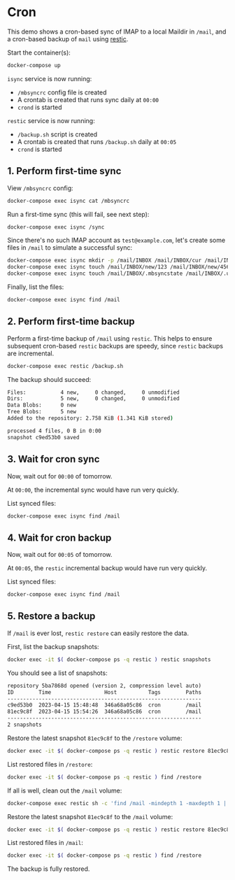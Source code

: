 # Cron

This demo shows a cron-based sync of IMAP to a local Maildir in `/mail`, and a cron-based backup of `mail` using [restic](https://github.com/restic/restic).

Start the container(s):

```sh
docker-compose up
```

`isync` service is now running:

- `/mbsyncrc` config file is created
- A crontab is created that runs sync daily at `00:00`
- `crond` is started

`restic` service is now running:

- `/backup.sh` script is created
- A crontab is created that runs `/backup.sh` daily at `00:05`
- `crond` is started

## 1. Perform first-time sync

View `/mbsyncrc` config:

```sh
docker-compose exec isync cat /mbsyncrc
```

Run a first-time sync (this will fail, see next step):

```sh
docker-compose exec isync /sync
```

Since there's no such IMAP account as `test@example.com`, let's create some files in `/mail` to simulate a successful sync:

```sh
docker-compose exec isync mkdir -p /mail/INBOX /mail/INBOX/cur /mail/INBOX/new /mail/INBOX/tmp
docker-compose exec isync touch /mail/INBOX/new/123 /mail/INBOX/new/456
docker-compose exec isync touch /mail/INBOX/.mbsyncstate /mail/INBOX/.uidvalidity
```

Finally, list the files:

```sh
docker-compose exec isync find /mail
```

## 2. Perform first-time backup

Perform a first-time backup of `/mail` using `restic`. This helps to ensure subsequent cron-based `restic` backups are speedy, since `restic` backups are incremental.

```sh
docker-compose exec restic /backup.sh
```

The backup should succeed:

```sh
Files:           4 new,     0 changed,     0 unmodified
Dirs:            5 new,     0 changed,     0 unmodified
Data Blobs:      0 new
Tree Blobs:      5 new
Added to the repository: 2.758 KiB (1.341 KiB stored)

processed 4 files, 0 B in 0:00
snapshot c9ed53b0 saved
```

## 3. Wait for cron sync

Now, wait out for `00:00` of tomorrow.

At `00:00`, the incremental sync would have run very quickly.

List synced files:

```sh
docker-compose exec isync find /mail
```

## 4. Wait for cron backup

Now, wait out for `00:05` of tomorrow.

At `00:05`, the `restic` incremental backup would have run very quickly.

List synced files:

```sh
docker-compose exec isync find /mail
```

## 5. Restore a backup

If `/mail` is ever lost, `restic restore` can easily restore the data.

First, list the backup snapshots:

```sh
docker exec -it $( docker-compose ps -q restic ) restic snapshots
```

You should see a list of snapshots:

```txt
repository 5ba7868d opened (version 2, compression level auto)
ID        Time                 Host          Tags        Paths
--------------------------------------------------------------
c9ed53b0  2023-04-15 15:48:48  346a68a05c86  cron        /mail
81ec9c8f  2023-04-15 15:54:26  346a68a05c86  cron        /mail
--------------------------------------------------------------
2 snapshots
```

Restore the latest snapshot `81ec9c8f` to the `/restore` volume:

```sh
docker exec -it $( docker-compose ps -q restic ) restic restore 81ec9c8f --target /restore
```

List restored files in `/restore`:

```sh
docker exec -it $( docker-compose ps -q restic ) find /restore
```

If all is well, clean out the `/mail` volume:

```sh
docker-compose exec restic sh -c 'find /mail -mindepth 1 -maxdepth 1 | xargs rm -rf'
```

Restore the latest snapshot `81ec9c8f` to the `/mail` volume:

```sh
docker exec -it $( docker-compose ps -q restic ) restic restore 81ec9c8f --target /mail
```

List restored files in `/mail`:

```sh
docker exec -it $( docker-compose ps -q restic ) find /restore
```

The backup is fully restored.
